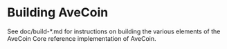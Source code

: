 Building AveCoin
================

See doc/build-*.md for instructions on building the various
elements of the AveCoin Core reference implementation of AveCoin.
